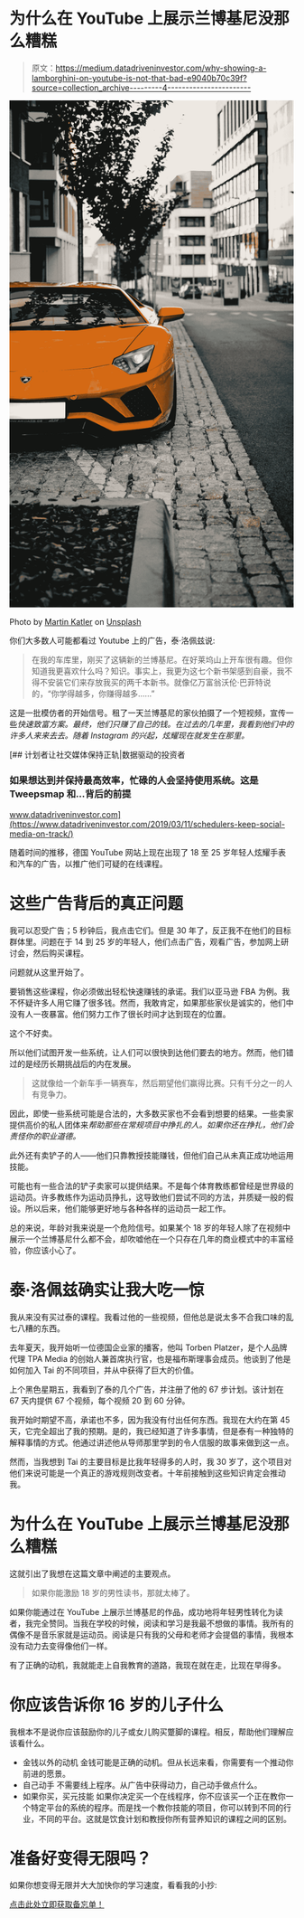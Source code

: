 # 为什么在 YouTube 上展示兰博基尼没那么糟糕

> 原文：<https://medium.datadriveninvestor.com/why-showing-a-lamborghini-on-youtube-is-not-that-bad-e9040b70c39f?source=collection_archive---------4----------------------->

![](img/cadfffe072554b0047d7902f83a4e08d.png)

Photo by [Martin Katler](https://unsplash.com/@martinkatler?utm_source=medium&utm_medium=referral) on [Unsplash](https://unsplash.com?utm_source=medium&utm_medium=referral)

你们大多数人可能都看过 Youtube 上的广告，泰·洛佩兹说:

> 在我的车库里，刚买了这辆新的兰博基尼。在好莱坞山上开车很有趣。但你知道我更喜欢什么吗？知识。事实上，我更为这七个新书架感到自豪，我不得不安装它们来存放我买的两千本新书。就像亿万富翁沃伦·巴菲特说的，“你学得越多，你赚得越多……”

这是一批模仿者的开始信号。租了一天兰博基尼的家伙拍摄了一个短视频，宣传一些*快速致富方案。最终，他们只赚了自己的钱。在过去的几年里，我看到他们中的许多人来来去去。随着 Instagram 的兴起，炫耀现在就发生在那里。*

[](https://www.datadriveninvestor.com/2019/03/11/schedulers-keep-social-media-on-track/) [## 计划者让社交媒体保持正轨|数据驱动的投资者

### 如果想达到并保持最高效率，忙碌的人会坚持使用系统。这是 Tweepsmap 和…背后的前提

www.datadriveninvestor.com](https://www.datadriveninvestor.com/2019/03/11/schedulers-keep-social-media-on-track/) 

随着时间的推移，德国 YouTube 网站上现在出现了 18 至 25 岁年轻人炫耀手表和汽车的广告，以推广他们可疑的在线课程。

# 这些广告背后的真正问题

我可以忍受广告；5 秒钟后，我点击它们。但是 30 年了，反正我不在他们的目标群体里。问题在于 14 到 25 岁的年轻人，他们点击广告，观看广告，参加网上研讨会，然后购买课程。

问题就从这里开始了。

要销售这些课程，你必须做出轻松快速赚钱的承诺。我们以亚马逊 FBA 为例。我不怀疑许多人用它赚了很多钱。然而，我敢肯定，如果那些家伙是诚实的，他们中没有人一夜暴富。他们努力工作了很长时间才达到现在的位置。

这个不好卖。

所以他们试图开发一些系统，让人们可以很快到达他们要去的地方。然而，他们错过的是经历长期挑战后的内在发展。

> 这就像给一个新车手一辆赛车，然后期望他们赢得比赛。只有千分之一的人有竞争力。

因此，即使一些系统可能是合法的，大多数买家也不会看到想要的结果。一些卖家提供高价的私人团体来*帮助那些在常规项目中挣扎的人。如果你还在挣扎，他们会责怪你的职业道德。*

此外还有卖铲子的人——他们只靠教授技能赚钱，但他们自己从未真正成功地运用技能。

可能也有一些合法的铲子卖家可以提供结果。不是每个体育教练都曾经是世界级的运动员。许多教练作为运动员挣扎，这导致他们尝试不同的方法，并质疑一般的假设。所以后来，他们能够更好地与各种各样的运动员一起工作。

总的来说，年龄对我来说是一个危险信号。如果某个 18 岁的年轻人除了在视频中展示一个兰博基尼什么都不会，却吹嘘他在一个只存在几年的商业模式中的丰富经验，你应该小心了。

# 泰·洛佩兹确实让我大吃一惊

我从来没有买过泰的课程。我看过他的一些视频，但他总是说太多不合我口味的乱七八糟的东西。

去年夏天，我开始听一位德国企业家的播客，他叫 Torben Platzer，是个人品牌代理 TPA Media 的创始人兼首席执行官，也是福布斯理事会成员。他谈到了他是如何加入 Tai 的不同项目，并从中获得了巨大的价值。

上个黑色星期五，我看到了泰的几个广告，并注册了他的 67 步计划。该计划在 67 天内提供 67 个视频，每个视频 20 到 60 分钟。

我开始时期望不高，承诺也不多，因为我没有付出任何东西。我现在大约在第 45 天，它完全超出了我的预期。是的，我已经知道了许多事情，但是泰有一种独特的解释事情的方式。他通过讲述他从导师那里学到的令人信服的故事来做到这一点。

然而，当我想到 Tai 的主要目标是比我年轻得多的人时，我 30 岁了，这个项目对他们来说可能是一个真正的游戏规则改变者。十年前接触到这些知识肯定会推动我。

# 为什么在 YouTube 上展示兰博基尼没那么糟糕

这就引出了我想在这篇文章中阐述的主要观点。

> 如果你能激励 18 岁的男性读书，那就太棒了。

如果你能通过在 YouTube 上展示兰博基尼的作品，成功地将年轻男性转化为读者，我完全赞同。当我在学校的时候，阅读和学习是我最不想做的事情。我所有的偶像不是音乐家就是运动员。阅读是只有我的父母和老师才会提倡的事情，我根本没有动力去变得像他们一样。

有了正确的动机，我就能走上自我教育的道路，我现在就在走，比现在早得多。

# 你应该告诉你 16 岁的儿子什么

我根本不是说你应该鼓励你的儿子或女儿购买蹩脚的课程。相反，帮助他们理解应该看什么。

*   金钱以外的动机
    金钱可能是正确的动机。但从长远来看，你需要有一个推动你前进的愿景。
*   自己动手
    不需要线上程序。从广告中获得动力，自己动手做点什么。
*   如果你买，买元技能
    如果你决定买一个在线程序，你不应该买一个正在教你一个特定平台的系统的程序。而是找一个教你技能的项目，你可以转到不同的行业，不同的平台。这就是饮食计划和教授你所有营养知识的课程之间的区别。

# 准备好变得无限吗？

如果你想变得无限并大大加快你的学习速度，看看我的小抄:

[点击此处立即获取备忘单！](https://roadtolimitless.com/cheatsheet/)